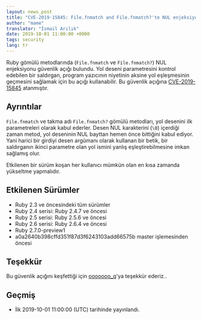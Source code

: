 ```yaml
---
layout: news_post
title: "CVE-2019-15845: File.fnmatch and File.fnmatch?'te NUL enjeksiyonu güvenlik açığı"
author: "mame"
translator: "İsmail Arılık"
date: 2019-10-01 11:00:00 +0000
tags: security
lang: tr
---
```


Ruby gömülü metodlarında (`File.fnmatch` ve `File.fnmatch?`) NUL enjeksiyonu güvenlik açığı bulundu.
Yol deseni parametresini kontrol edebilen bir saldırgan, program yazıcının niyetinin aksine yol eşleşmesinin geçmesini sağlamak için bu açığı kullanabilir.
Bu güvenlik açığına [CVE-2019-15845](https://cve.mitre.org/cgi-bin/cvename.cgi?name=CVE-2019-15845) atanmıştır.

## Ayrıntılar

`File.fnmatch` ve takma adı `File.fnmatch?` gömülü metodları, yol desenini ilk parametreleri olarak kabul ederler.
Desen NUL karakterini (`\0`) içerdiği zaman metod, yol deseninin NUL bayttan hemen önce bittiğini kabul ediyor.
Yani harici bir girdiyi desen argümanı olarak kullanan bir betik, bir saldırganın ikinci parametre olan yol ismini yanlış eşleştirebilmesine imkan sağlamış olur.

Etkilenen bir sürüm koşan her kullanıcı mümkün olan en kısa zamanda yükseltme yapmalıdır.

## Etkilenen Sürümler

* Ruby 2.3 ve öncesindeki tüm sürümler
* Ruby 2.4 serisi: Ruby 2.4.7 ve öncesi
* Ruby 2.5 serisi: Ruby 2.5.6 ve öncesi
* Ruby 2.6 serisi: Ruby 2.6.4 ve öncesi
* Ruby 2.7.0-preview1
* a0a2640b398cffd351f87d3f6243103add66575b master işlemesinden öncesi

## Teşekkür

Bu güvenlik açığını keşfettiği için [ooooooo_q](https://hackerone.com/ooooooo_q)'ya teşekkür ederiz..

## Geçmiş

* İlk 2019-10-01 11:00:00 (UTC) tarihinde yayınlandı.
